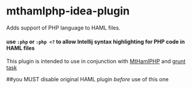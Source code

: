 # mthamlphp-idea-plugin

Adds support of PHP language to HAML files.

#### use `:php` or  `:php <?` to allow Intellij syntax highlighting for PHP code in HAML files

This plugin is intended to use in conjunction with [MtHamlPHP](https://github.com/Zaitsev/MtHamlPHP) and  [grunt task](https://github.com/Zaitsev/grunt-mthamlphp-vlz) 

##you MUST disable original HAML plugin _before_ use of this one
